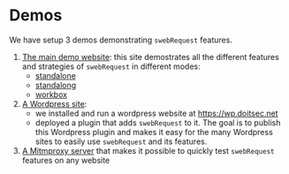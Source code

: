 # Demos

We have setup 3 demos demonstrating `swebRequest` features. 

1. [The main demo website](wbox/index.md): this site demostrates all the different features and strategies of `swebRequest` in different modes:
	- [standalone](../modes/standalone/index.md)
	- [standalong](../modes/standalong/index.md)
	- [workbox](../modes/workbox/index.md)
2. [A Wordpress site](wordpress/index.md):
	- we installed and run a wordpress website at https://wp.doitsec.net
	- deployed a plugin that adds `swebRequest` to it. The goal is to publish this Wordpress plugin and makes it easy for the many Wordpress sites to easily use `swebRequest` and its features.
3. [A Mitmproxy server](bbox/index.md) that makes it possible to quickly test `swebRequest` features on any website